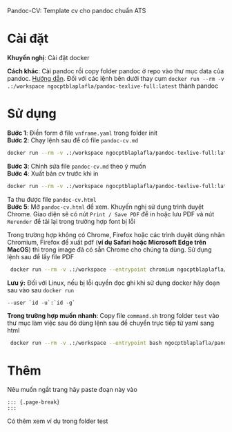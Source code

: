 Pandoc-CV: Template cv cho pandoc chuẩn ATS

# Cài đặt

**Khuyến nghị**: Cài đặt docker

**Cách khác**: Cài pandoc rồi copy folder pandoc ở repo vào thư mục data của pandoc. [Hướng dẫn](https://pandoc.org/MANUAL.html#option--data-dir). Đối với các lệnh bên dưới thay cụm `docker run --rm -v .:/workspace ngocptblaplafla/pandoc-texlive-full:latest` thành pandoc

# Sử dụng

**Bước 1**: Điền form ở file `vnframe.yaml` trong folder init  
**Bước 2**: Chạy lệnh sau để có file `pandoc-cv.md`

``` bash
docker run --rm -v .:/workspace ngocptblaplafla/pandoc-texlive-full:latest --metadata-file vnframe.yaml --template pandoc-cv.markdown -o pandoc-cv.md
```

**Bước 3**: Chỉnh sửa file `pandoc-cv.md` theo ý muốn  
**Bước 4**: Xuất bản cv trước khi in

```bash
docker run --rm -v .:/workspace ngocptblaplafla/pandoc-texlive-full:latest pandoc-cv.md --template pandoc-cv.html5 -L pandoc-cv-html-sup.lua -o pandoc-cv.html
```
Ta thu được file `pandoc-cv.html`  
**Bước 5**: Mở `pandoc-cv.html` để xem. Khuyến nghị sử dụng trình duyệt Chrome. Giao diện sẽ có nút `Print / Save PDF` để in hoặc lưu PDF và nút `Rerender` để tải lại trong trường hợp font bị lỗi

Trong trường hợp không có Chrome, Firefox hoặc các trình duyệt dùng nhân Chromium, Firefox để xuất pdf (**ví dụ Safari hoặc Microsoft Edge trên MacOS**) thì trong image đã có sẵn Chrome cho chúng ta dùng. Sử dụng lệnh sau để lấy file PDF

```bash
 docker run --rm -v .:/workspace --entrypoint chromium ngocptblaplafla/pandoc-texlive-full:latest  --headless --no-sandbox --run-all-compositor-stages-before-draw --virtual-time-budget=10000 --print-to-pdf=pandoc-cv.pdf pandoc-cv.html
```

**Lưu ý:** Đối với Linux, nếu bị lỗi quyền đọc ghi khi sử dụng docker hãy đoạn sau vào sau `docker run`
```
--user `id -u`:`id -g`
```

**Trong trường hợp muốn nhanh**: Copy file `command.sh` trong folder `test` vào thư mục làm việc sau đó dùng lệnh sau để chuyển trực tiếp từ yaml sang html

```bash
 docker run --rm -v .:/workspace --entrypoint bash ngocptblaplafla/pandoc-texlive-full:latest command.sh
```

# Thêm

Nêu muốn ngắt trang hãy paste đoạn này vào

```
::: {.page-break}
:::
```

Có thêm xem ví dụ trong folder test
